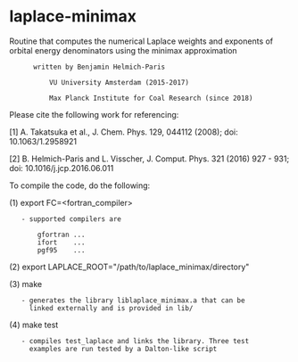 # laplace-minimax
Routine that computes the numerical Laplace weights and exponents 
of orbital energy denominators using the minimax approximation



          written by Benjamin Helmich-Paris

              VU University Amsterdam (2015-2017)
              
              Max Planck Institute for Coal Research (since 2018)
             



Please cite the following work for referencing:

 [1] A. Takatsuka et al.,  J. Chem. Phys. 129, 044112 (2008); 
      doi: 10.1063/1.2958921

 [2] B. Helmich-Paris and L. Visscher,  J. Comput. Phys. 321 (2016) 927 - 931; 
      doi: 10.1016/j.jcp.2016.06.011


To compile the code, do  the following:

  (1) export FC=<fortran_compiler>

       - supported compilers are 
  
           gfortran ...
           ifort    ...
           pgf95    ...

  (2) export LAPLACE_ROOT="/path/to/laplace_minimax/directory"

  (3) make 

       - generates the library liblaplace_minimax.a that can be
         linked externally and is provided in lib/ 

  (4) make test

       - compiles test_laplace and links the library. Three test
         examples are run tested by a Dalton-like script
